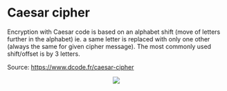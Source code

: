 # Caesar cipher

Encryption with Caesar code is based on an alphabet shift (move of letters further in the alphabet)
ie. a same letter is replaced with only one other (always the same for given cipher message). 
The most commonly used shift/offset is by 3 letters.

Source: https://www.dcode.fr/caesar-cipher


<p align="center">
  <img src="https://microbit-challenges.readthedocs.io/en/latest/_images/shift.png">
</p>
